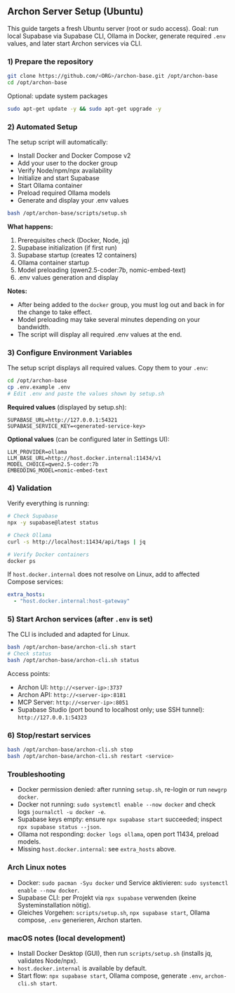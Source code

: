 ## Archon Server Setup (Ubuntu)

This guide targets a fresh Ubuntu server (root or sudo access). Goal: run local Supabase via Supabase CLI, Ollama in Docker, generate required `.env` values, and later start Archon services via CLI.

### 1) Prepare the repository

```bash
git clone https://github.com/<ORG>/archon-base.git /opt/archon-base
cd /opt/archon-base
```

Optional: update system packages
```bash
sudo apt-get update -y && sudo apt-get upgrade -y
```

### 2) Automated Setup

The setup script will automatically:
- Install Docker and Docker Compose v2
- Add your user to the docker group
- Verify Node/npm/npx availability
- Initialize and start Supabase
- Start Ollama container
- Preload required Ollama models
- Generate and display your .env values

```bash
bash /opt/archon-base/scripts/setup.sh
```

**What happens:**
1. Prerequisites check (Docker, Node, jq)
2. Supabase initialization (if first run)
3. Supabase startup (creates 12 containers)
4. Ollama container startup
5. Model preloading (qwen2.5-coder:7b, nomic-embed-text)
6. .env values generation and display

**Notes:**
- After being added to the `docker` group, you must log out and back in for the change to take effect.
- Model preloading may take several minutes depending on your bandwidth.
- The script will display all required .env values at the end.

### 3) Configure Environment Variables

The setup script displays all required values. Copy them to your `.env`:

```bash
cd /opt/archon-base
cp .env.example .env
# Edit .env and paste the values shown by setup.sh
```

**Required values** (displayed by setup.sh):
```env
SUPABASE_URL=http://127.0.0.1:54321
SUPABASE_SERVICE_KEY=<generated-service-key>
```

**Optional values** (can be configured later in Settings UI):
```env
LLM_PROVIDER=ollama
LLM_BASE_URL=http://host.docker.internal:11434/v1
MODEL_CHOICE=qwen2.5-coder:7b
EMBEDDING_MODEL=nomic-embed-text
```

### 4) Validation

Verify everything is running:

```bash
# Check Supabase
npx -y supabase@latest status

# Check Ollama
curl -s http://localhost:11434/api/tags | jq

# Verify Docker containers
docker ps
```

If `host.docker.internal` does not resolve on Linux, add to affected Compose services:

```yaml
extra_hosts:
  - "host.docker.internal:host-gateway"
```

### 5) Start Archon services (after `.env` is set)

The CLI is included and adapted for Linux.

```bash
bash /opt/archon-base/archon-cli.sh start
# Check status
bash /opt/archon-base/archon-cli.sh status
```

Access points:
- Archon UI: `http://<server-ip>:3737`
- Archon API: `http://<server-ip>:8181`
- MCP Server: `http://<server-ip>:8051`
- Supabase Studio (port bound to localhost only; use SSH tunnel): `http://127.0.0.1:54323`

### 6) Stop/restart services

```bash
bash /opt/archon-base/archon-cli.sh stop
bash /opt/archon-base/archon-cli.sh restart <service>
```

### Troubleshooting

- Docker permission denied: after running `setup.sh`, re-login or run `newgrp docker`.
- Docker not running: `sudo systemctl enable --now docker` and check logs `journalctl -u docker -e`.
- Supabase keys empty: ensure `npx supabase start` succeeded; inspect `npx supabase status --json`.
- Ollama not responding: `docker logs ollama`, open port 11434, preload models.
- Missing `host.docker.internal`: see `extra_hosts` above.

### Arch Linux notes

- Docker: `sudo pacman -Syu docker` und Service aktivieren: `sudo systemctl enable --now docker`.
- Supabase CLI: per Projekt via `npx supabase` verwenden (keine Systeminstallation nötig).
- Gleiches Vorgehen: `scripts/setup.sh`, `npx supabase start`, Ollama compose, `.env` generieren, Archon starten.

### macOS notes (local development)

- Install Docker Desktop (GUI), then run `scripts/setup.sh` (installs jq, validates Node/npx).
- `host.docker.internal` is available by default.
- Start flow: `npx supabase start`, Ollama compose, generate `.env`, `archon-cli.sh start`.


